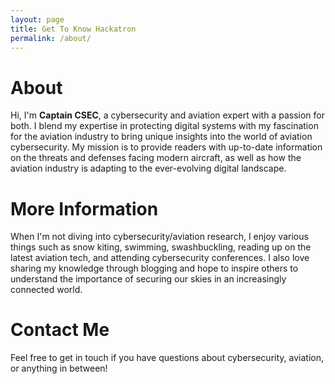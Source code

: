 ```yaml
---
layout: page
title: Get To Know Hackatron
permalink: /about/
---
```


# About

Hi, I'm **Captain CSEC**, a cybersecurity and aviation expert with a passion for both. I blend my expertise in protecting digital systems with my fascination for the aviation industry to bring unique insights into the world of aviation cybersecurity. My mission is to provide readers with up-to-date information on the threats and defenses facing modern aircraft, as well as how the aviation industry is adapting to the ever-evolving digital landscape.

# More Information

When I'm not diving into cybersecurity/aviation research, I enjoy various things such as snow kiting, swimming, swashbuckling, reading up on the latest aviation tech, and attending cybersecurity conferences. I also love sharing my knowledge through blogging and hope to inspire others to understand the importance of securing our skies in an increasingly connected world.

# Contact Me

Feel free to get in touch if you have questions about cybersecurity, aviation, or anything in between!
